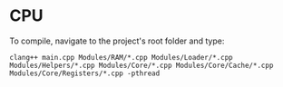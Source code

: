 # CPU

To compile, navigate to the project's root folder and type:

    clang++ main.cpp Modules/RAM/*.cpp Modules/Loader/*.cpp Modules/Helpers/*.cpp Modules/Core/*.cpp Modules/Core/Cache/*.cpp Modules/Core/Registers/*.cpp -pthread
 
  
